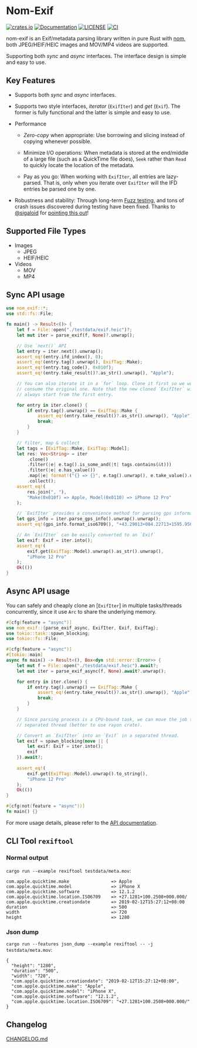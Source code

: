# Nom-Exif

[![crates.io](https://img.shields.io/crates/v/nom-exif.svg)](https://crates.io/crates/nom-exif)
[![Documentation](https://docs.rs/nom-exif/badge.svg)](https://docs.rs/nom-exif)
[![LICENSE](https://img.shields.io/badge/license-MIT-blue.svg)](LICENSE)
[![CI](https://github.com/mindeng/nom-exif/actions/workflows/rust.yml/badge.svg)](https://github.com/mindeng/nom-exif/actions)

nom-exif is an Exif/metadata parsing library written in pure Rust with
[nom](https://github.com/rust-bakery/nom), both JPEG/HEIF/HEIC images and
MOV/MP4 videos are supported.

Supporting both *sync* and *async* interfaces. The interface design is
simple and easy to use.

## Key Features

- Supports both *sync* and *async* interfaces.

- Supports two style interfaces, *iterator* (`ExifIter`) and *get*
  (`Exif`). The former is fully functional and the latter is simple and
  easy to use.
  
- Performance

  - *Zero-copy* when appropriate: Use borrowing and slicing instead of
    copying whenever possible.
    
  - Minimize I/O operations: When metadata is stored at the end/middle of a
    large file (such as a QuickTime file does), `Seek` rather than `Read`
    to quickly locate the location of the metadata.
    
  - Pay as you go: When working with `ExifIter`, all entries are
    lazy-parsed. That is, only when you iterate over `ExifIter` will the
    IFD entries be parsed one by one.
    
- Robustness and stability: Through long-term [Fuzz
  testing](https://github.com/rust-fuzz/afl.rs), and tons of crash issues
  discovered during testing have been fixed. Thanks to
  [@sigaloid](https://github.com/sigaloid) for [pointing this
  out](https://github.com/mindeng/nom-exif/pull/5)!

## Supported File Types

- Images
  - JPEG
  - HEIF/HEIC
- Videos
  - MOV
  - MP4

## Sync API usage

```rust
use nom_exif::*;
use std::fs::File;

fn main() -> Result<()> {
    let f = File::open("./testdata/exif.heic")?;
    let mut iter = parse_exif(f, None)?.unwrap();

    // Use `next()` API
    let entry = iter.next().unwrap();
    assert_eq!(entry.ifd_index(), 0);
    assert_eq!(entry.tag().unwrap(), ExifTag::Make);
    assert_eq!(entry.tag_code(), 0x010f);
    assert_eq!(entry.take_result()?.as_str().unwrap(), "Apple");

    // You can also iterate it in a `for` loop. Clone it first so we won't
    // consume the original one. Note that the new cloned `ExifIter` will
    // always start from the first entry.

    for entry in iter.clone() {
        if entry.tag().unwrap() == ExifTag::Make {
            assert_eq!(entry.take_result()?.as_str().unwrap(), "Apple");
            break;
        }
    }

    // filter, map & collect
    let tags = [ExifTag::Make, ExifTag::Model];
    let res: Vec<String> = iter
        .clone()
        .filter(|e| e.tag().is_some_and(|t| tags.contains(&t)))
        .filter(|e| e.has_value())
        .map(|e| format!("{} => {}", e.tag().unwrap(), e.take_value().unwrap()))
        .collect();
    assert_eq!(
        res.join(", "),
        "Make(0x010f) => Apple, Model(0x0110) => iPhone 12 Pro"
    );

    // `ExifIter` provides a convenience method for parsing gps information
    let gps_info = iter.parse_gps_info().unwrap().unwrap();
    assert_eq!(gps_info.format_iso6709(), "+43.29013+084.22713+1595.950/");

    // An `ExifIter` can be easily converted to an `Exif`
    let exif: Exif = iter.into();
    assert_eq!(
        exif.get(ExifTag::Model).unwrap().as_str().unwrap(),
        "iPhone 12 Pro"
    );
    Ok(())
}
```

## Async API usage

You can safely and cheaply clone an [`ExifIter`] in multiple tasks/threads
concurrently, since it use `Arc` to share the underlying memory.

```rust
#[cfg(feature = "async")]
use nom_exif::{parse_exif_async, ExifIter, Exif, ExifTag};
use tokio::task::spawn_blocking;
use tokio::fs::File;

#[cfg(feature = "async")]
#[tokio::main]
async fn main() -> Result<(), Box<dyn std::error::Error>> {
    let mut f = File::open("./testdata/exif.heic").await?;
    let mut iter = parse_exif_async(f, None).await?.unwrap();

    for entry in iter.clone() {
        if entry.tag().unwrap() == ExifTag::Make {
            assert_eq!(entry.take_result()?.as_str().unwrap(), "Apple");
            break;
        }
    }

    // Since parsing process is a CPU-bound task, we can move the job to a
    // separated thread (better to use rayon crate).

    // Convert an `ExifIter` into an `Exif` in a separated thread.
    let exif = spawn_blocking(move || {
        let exif: Exif = iter.into();
        exif
    }).await?;
    
    assert_eq!(
        exif.get(ExifTag::Model).unwrap().to_string(),
        "iPhone 12 Pro"
    );
    Ok(())
}

#[cfg(not(feature = "async"))]
fn main() {}
```

For more usage details, please refer to the [API
documentation](https://docs.rs/nom-exif/latest/nom_exif/).

## CLI Tool `rexiftool`

### Normal output

`cargo run --example rexiftool testdata/meta.mov`:

``` text
com.apple.quicktime.make                => Apple
com.apple.quicktime.model               => iPhone X
com.apple.quicktime.software            => 12.1.2
com.apple.quicktime.location.ISO6709    => +27.1281+100.2508+000.000/
com.apple.quicktime.creationdate        => 2019-02-12T15:27:12+08:00
duration                                => 500
width                                   => 720
height                                  => 1280
```

### Json dump

`cargo run --features json_dump --example rexiftool -- -j testdata/meta.mov`:

``` text
{
  "height": "1280",
  "duration": "500",
  "width": "720",
  "com.apple.quicktime.creationdate": "2019-02-12T15:27:12+08:00",
  "com.apple.quicktime.make": "Apple",
  "com.apple.quicktime.model": "iPhone X",
  "com.apple.quicktime.software": "12.1.2",
  "com.apple.quicktime.location.ISO6709": "+27.1281+100.2508+000.000/"
}
```

## Changelog

[CHANGELOG.md](CHANGELOG.md)
